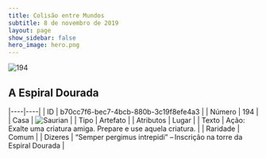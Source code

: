 ```yaml
---
title: Colisão entre Mundos
subtitle: 8 de novembro de 2019
layout: page
show_sidebar: false
hero_image: hero.png
---
```


![194](https://cdn.keyforgegame.com/media/card_front/pt/452_194_8MC664MRP2WH_pt.png)

## A Espiral Dourada

|----|----|
| ID | b70cc7f6-bec7-4bcb-880b-3c19f8efe4a3 |
| Número | 194 |
| Casa | ![Saurian](https://archonarcana.com/images/thumb/9/9e/Saurian_P.png/22px-Saurian_P.png "Sauro") |
| Tipo | Artefato |
| Atributos | Lugar |
| Texto | Ação: Exalte uma criatura amiga. Prepare e use aquela criatura. |
| Raridade | Comum |
| Dizeres | “Semper pergimus intrepidi”  – Inscrição na torre da Espiral Dourada |
